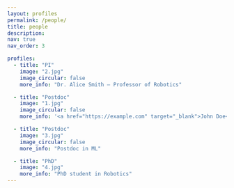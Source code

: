 ```yaml
---
layout: profiles
permalink: /people/
title: people
description: 
nav: true
nav_order: 3

profiles:
  - title: "PI"
    image: "2.jpg"
    image_circular: false
    more_info: "Dr. Alice Smith — Professor of Robotics"

  - title: "Postdoc"
    image: "1.jpg"
    image_circular: false
    more_info: '<a href="https://example.com" target="_blank">John Doe</a> – Postdoc in AI'

  - title: "Postdoc"
    image: "3.jpg"
    image_circular: false
    more_info: "Postdoc in ML"

  - title: "PhD"
    image: "4.jpg"
    more_info: "PhD student in Robotics"
---
```

